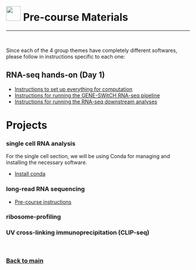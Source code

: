 # <img border="0" src="https://www.svgrepo.com/show/19652/maths-class-materials-cross-of-a-pencil-and-a-ruler.svg" width="40" height="40"> Pre-course Materials

***

<br/>

Since each of the 4 group themes have completely different softwares, please follow in instructions specific to each one:

## RNA-seq hands-on (Day 1)

- [Instructions to set up everything for computation](http://genoweb.toulouse.inra.fr/~sdjebali/courses/SIB_august2020/instructions/0.setup/)
- [Instructions for running the GENE-SWitCH RNA-seq pipeline](http://genoweb.toulouse.inra.fr/~sdjebali/courses/SIB_august2020/instructions/1.pipeline/)
- [Instructions for running the RNA-seq downstream analyses](http://genoweb.toulouse.inra.fr/~sdjebali/courses/SIB_august2020/instructions/2.analyses/)

# Projects


### single cell RNA analysis

For the single cell section, we will be using Conda for managing and installing the necessary software.

- [Install conda](conda_instructions.md)


### long-read RNA sequencing

- [Pre-course instructions](https://github.com/GeertvanGeest/NCCR_SIB_lrRNAseq/blob/master/README.md)

### ribosome-profiling


### UV cross-linking immunoprecipitation (CLIP-seq)



<br/>

### [Back to main](README.md)
